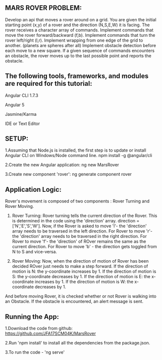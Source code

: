MARS ROVER PROBLEM: 
-------------------
Develop an api that moves a rover around on a grid.
You are given the initial starting point (x,y) of a rover and the direction (N,S,E,W) it is facing.
The rover receives a character array of commands.
Implement commands that move the rover forward/backward (f,b).
Implement commands that turn the rover left/right (l,r).
Implement wrapping from one edge of the grid to another. (planets are spheres after all)
Implement obstacle detection before each move to a new square. If a given sequence of commands encounters an obstacle, the rover moves up to the last possible point and reports the obstacle. 

The following tools, frameworks, and modules are required for this tutorial:
-----------------------------------------------------------------------------

Angular CLI 1.7.3

Angular 5

Jasmine/Karma

IDE or Text Editor


SETUP:
---------------------
1.Assuming that Node.js is installed, the first step is to update or install Angular CLI on Windows/Node command line.
npm install -g @angular/cli

2.Create the new Angular application:
ng new MarsRover

3.Create new component 'rover':
ng generate component rover

Application Logic:
------------------
Rover's movement is composed of two components : Rover Turning and Rover Moving. 

1. Rover Turning: Rover turning tells the current direction of the Rover. This is determined in the code using the 'direction' array. 
   direction = ['N','E','S','W'].
   Now, if the Rover is asked to move 'l'- the 'direction' array needs to be traversed in the left direction.                              For Rover to move 'r'- the 'direction' array needs to be traversed in the right direction.
   For Rover to move 'f'- the 'direction' of ROver remains the same as the current direction.
   For Rover to move 'b' - the direction gets toggled from N to S and vice-versa.
   
2. Rover Moving: Now, when the direction of motion of Rover has been decided ROver just needs to make a step forward. 
   If the direction of motion is N: the y-coordinate increases by 1.
   If the direction of motion is S: the y-coordinate decreases by 1.
   If the direction of motion is E: the x-coordinate increases by 1.
   If the direction of motion is W: the x-coordinate decreases by 1.
   
And before moving Rover, it is checked whether or not Rover is walking into an Obstacle. If the obstacle is encountered, an alert  message is sent.
   
   

Running the App:
----------------
1.Download the code from github:
  https://github.com/JFA17SCM04K/MarsRover
  
2.Run 'npm install' to install all the dependencies from the package.json.

3.To run the code - 'ng serve'
